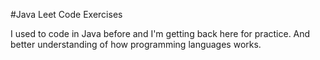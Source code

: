 #Java Leet Code Exercises

I used to code in Java before and I'm getting back here for practice.
And better understanding of how programming languages works.
